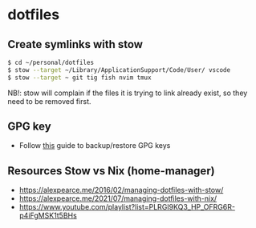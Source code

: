 # dotfiles

## Create symlinks with stow

```sh
$ cd ~/personal/dotfiles
$ stow --target ~/Library/ApplicationSupport/Code/User/ vscode
$ stow --target ~ git tig fish nvim tmux
```

NB!: stow will complain if the files it is trying to link already exist, so they need to be removed first.

## GPG key

- Follow [this](https://risanb.com/code/backup-restore-gpg-key/) guide to backup/restore GPG keys

## Resources Stow vs Nix (home-manager)

- https://alexpearce.me/2016/02/managing-dotfiles-with-stow/
- https://alexpearce.me/2021/07/managing-dotfiles-with-nix/
- https://www.youtube.com/playlist?list=PLRGI9KQ3_HP_OFRG6R-p4iFgMSK1t5BHs
